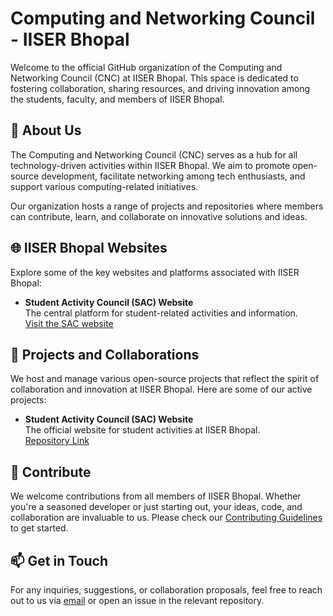 # Computing and Networking Council - IISER Bhopal

Welcome to the official GitHub organization of the Computing and Networking Council (CNC) at IISER Bhopal. This space is dedicated to fostering collaboration, sharing resources, and driving innovation among the students, faculty, and members of IISER Bhopal.

## 📖 About Us

The Computing and Networking Council (CNC) serves as a hub for all technology-driven activities within IISER Bhopal. We aim to promote open-source development, facilitate networking among tech enthusiasts, and support various computing-related initiatives.

Our organization hosts a range of projects and repositories where members can contribute, learn, and collaborate on innovative solutions and ideas.

## 🌐 IISER Bhopal Websites

Explore some of the key websites and platforms associated with IISER Bhopal:

- **Student Activity Council (SAC) Website**  
  The central platform for student-related activities and information.  
  [Visit the SAC website](https://students.iiserb.ac.in)


## 🚀 Projects and Collaborations

We host and manage various open-source projects that reflect the spirit of collaboration and innovation at IISER Bhopal. Here are some of our active projects:

- **Student Activity Council (SAC) Website**  
  The official website for student activities at IISER Bhopal.  
  [Repository Link](https://github.com/CNC-IISER-BHOPAL/SAC)


## 🤝 Contribute

We welcome contributions from all members of IISER Bhopal. Whether you're a seasoned developer or just starting out, your ideas, code, and collaboration are invaluable to us. Please check our [Contributing Guidelines](#) to get started.

## 📫 Get in Touch

For any inquiries, suggestions, or collaboration proposals, feel free to reach out to us via [email](mailto:cnc@iiserb.ac.in) or open an issue in the relevant repository.
